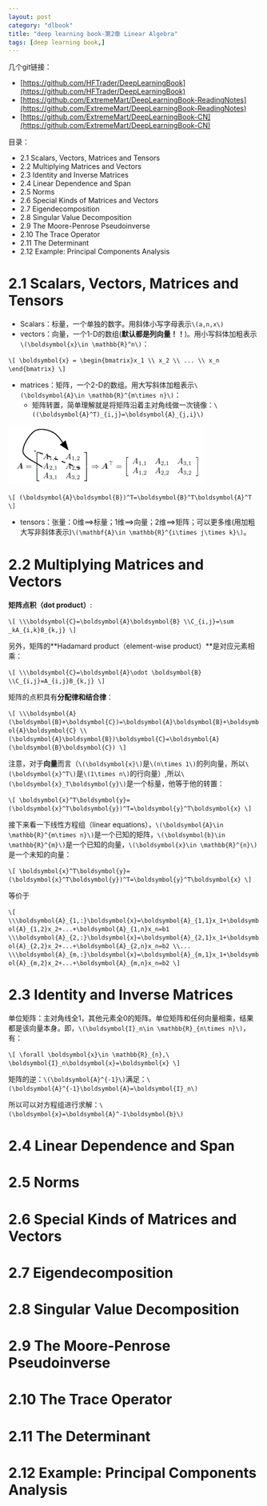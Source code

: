 ```yaml
---
layout: post
category: "dlbook"
title: "deep learning book-第2章 Linear Algebra"
tags: [deep learning book,]
---
```


几个git链接：

+ [https://github.com/HFTrader/DeepLearningBook](https://github.com/HFTrader/DeepLearningBook)
+ [https://github.com/ExtremeMart/DeepLearningBook-ReadingNotes](https://github.com/ExtremeMart/DeepLearningBook-ReadingNotes)
+ [https://github.com/ExtremeMart/DeepLearningBook-CN](https://github.com/ExtremeMart/DeepLearningBook-CN)

目录：

+ 2.1 Scalars, Vectors, Matrices and Tensors
+ 2.2 Multiplying Matrices and Vectors
+ 2.3 Identity and Inverse Matrices
+ 2.4 Linear Dependence and Span
+ 2.5 Norms
+ 2.6 Special Kinds of Matrices and Vectors
+ 2.7 Eigendecomposition
+ 2.8 Singular Value Decomposition
+ 2.9 The Moore-Penrose Pseudoinverse
+ 2.10 The Trace Operator
+ 2.11 The Determinant
+ 2.12 Example: Principal Components Analysis 

# 2.1 Scalars, Vectors, Matrices and Tensors

+ Scalars：标量，一个单独的数字。用斜体小写字母表示`\(a,n,x\)`
+ vectors：向量，一个1-D的数组(**默认都是列向量！！**)。用小写斜体加粗表示`\(\boldsymbol{x}\in \mathbb{R}^n\)`：

`\[
\boldsymbol{x} = \begin{bmatrix}x_1
\\ x_2
\\ ...
\\ x_n
\end{bmatrix}
\]`

+ matrices：矩阵，一个2-D的数组。用大写斜体加粗表示`\(\boldsymbol{A}\in \mathbb{R}^{m\times n}\)`：
	+ 矩阵转置，简单理解就是将矩阵沿着主对角线做一次镜像：`\((\boldsymbol{A}^T)_{i,j}=\boldsymbol{A}_{j,i}\)`

![](../assets/deeplearningbook/chap2/matrix_transpose.jpg)

`\[
(\boldsymbol{A}\boldsymbol{B})^T=\boldsymbol{B}^T\boldsymbol{A}^T
\]`

+ tensors：张量：0维==>标量；1维==>向量；2维==>矩阵；可以更多维(用加粗大写非斜体表示)`\(\mathbf{A}\in \mathbb{R}^{i\times j\times k}\)`。

# 2.2 Multiplying Matrices and Vectors

**矩阵点积（dot product）**:

`\[
\\\boldsymbol{C}=\boldsymbol{A}\boldsymbol{B}
\\C_{i,j}=\sum _kA_{i,k}B_{k,j}
\]`

另外，矩阵的**Hadamard product（element-wise product）**是对应元素相乘：

`\[
\\\boldsymbol{C}=\boldsymbol{A}\odot \boldsymbol{B}
\\C_{i,j}=A_{i,j}B_{k,j}
\]`

矩阵的点积具有**分配律和结合律**：

`\[
\\\boldsymbol{A}(\boldsymbol{B}+\boldsymbol{C})=\boldsymbol{A}\boldsymbol{B}+\boldsymbol{A}\boldsymbol{C}
\\(\boldsymbol{A}\boldsymbol{B})\boldsymbol{C}=\boldsymbol{A}(\boldsymbol{B}\boldsymbol{C})
\]`

注意，对于**向量**而言（`\(\boldsymbol{x}\)`是`\(n\times 1\)`的列向量，所以`\(\boldsymbol{x}^T\)`是`\(1\times n\)`的行向量）,所以`\(\boldsymbol{x}_T\boldsymbol{y}\)`是一个标量，他等于他的转置：

`\[
\boldsymbol{x}^T\boldsymbol{y}=(\boldsymbol{x}^T\boldsymbol{y})^T=\boldsymbol{y}^T\boldsymbol{x}
\]`

接下来看一下线性方程组（linear equations），`\(\boldsymbol{A}\in \mathbb{R}^{m\times n}\)`是一个已知的矩阵，`\(\boldsymbol{b}\in \mathbb{R}^{m}\)`是一个已知的向量，`\(\boldsymbol{x}\in \mathbb{R}^{n}\)`是一个未知的向量：

`\[
\boldsymbol{x}^T\boldsymbol{y}=(\boldsymbol{x}^T\boldsymbol{y})^T=\boldsymbol{y}^T\boldsymbol{x}
\]`

等价于

`\[
\\\boldsymbol{A}_{1,:}\boldsymbol{x}=\boldsymbol{A}_{1,1}x_1+\boldsymbol{A}_{1,2}x_2+...+\boldsymbol{A}_{1,n}x_n=b1
\\\boldsymbol{A}_{2,:}\boldsymbol{x}=\boldsymbol{A}_{2,1}x_1+\boldsymbol{A}_{2,2}x_2+...+\boldsymbol{A}_{2,n}x_n=b2
\\...
\\\boldsymbol{A}_{m,:}\boldsymbol{x}=\boldsymbol{A}_{m,1}x_1+\boldsymbol{A}_{m,2}x_2+...+\boldsymbol{A}_{m,n}x_n=b2
\]`

# 2.3 Identity and Inverse Matrices

单位矩阵：主对角线全1，其他元素全0的矩阵。单位矩阵和任何向量相乘，结果都是该向量本身。即，`\(\boldsymbol{I}_n\in \mathbb{R}_{n\times n}\)`，有：

`\[
\forall \boldsymbol{x}\in \mathbb{R}_{n},\ \boldsymbol{I}_n\boldsymbol{x}=\boldsymbol{x}
\]`

矩阵的逆：`\(\boldsymbol{A}^{-1}\)`满足：`\(\boldsymbol{A}^{-1}\boldsymbol{A}=\boldsymbol{I}_n\)`

所以可以对方程组进行求解：`\(\boldsymbol{x}=\boldsymbol{A}^-1\boldsymbol{b}\)`

# 2.4 Linear Dependence and Span

# 2.5 Norms

# 2.6 Special Kinds of Matrices and Vectors

# 2.7 Eigendecomposition

# 2.8 Singular Value Decomposition

# 2.9 The Moore-Penrose Pseudoinverse

# 2.10 The Trace Operator

# 2.11 The Determinant

# 2.12 Example: Principal Components Analysis 

